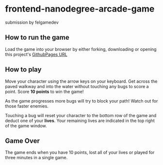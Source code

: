 frontend-nanodegree-arcade-game
===============================
submission by felgamedev
## How to run the game

Load the game into your browser by either forking, downloading or opening this project's [GithubPages URL](https://felgamedev.github.io/arcadegame/)

## How to play

Move your character using the arrow keys on your keyboard. Get across the paved walkway and into the water without touching any bugs to score a point. Score **10 points** to win the game!

As the game progresses more bugs will try to block your path! Watch out for those faster enemies.


Touching a bug will reset your character to the bottom row of the game and deduct one of your **lives**. Your remaining lives are indicated in the top right of the game window.

## Game Over
The game ends when you have 10 points, lost all of your lives or played for three minutes in a single game.
